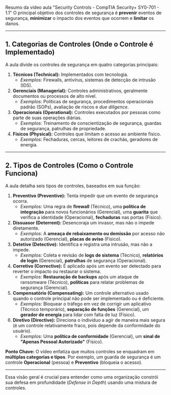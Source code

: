 Resumo da vídeo aula "Security Controls - CompTIA Security+ SY0-701 - 1.1"
O principal objetivo dos controles de segurança é **prevenir** eventos de segurança, **minimizar** o impacto dos eventos que ocorrem e **limitar** os danos.

---

## 1. Categorias de Controles (Onde o Controle é Implementado)

A aula divide os controles de segurança em quatro categorias principais:

1.  **Técnicos (Technical):** Implementados com tecnologia.
    * *Exemplos:* Firewalls, antivírus, sistemas de detecção de intrusão (IDS).
2.  **Gerenciais (Managerial):** Controles administrativos, geralmente documentos ou processos de alto nível.
    * *Exemplos:* Políticas de segurança, procedimentos operacionais padrão (SOPs), avaliação de riscos e *due diligence*.
3.  **Operacionais (Operational):** Controles executados por pessoas como parte de suas operações diárias.
    * *Exemplos:* Treinamento de conscientização de segurança, guardas de segurança, patrulhas de propriedade.
4.  **Físicos (Physical):** Controles que limitam o acesso ao ambiente físico.
    * *Exemplos:* Fechaduras, cercas, leitores de crachás, geradores de energia.

---

## 2. Tipos de Controles (Como o Controle Funciona)

A aula detalha seis tipos de controles, baseados em sua função:

1.  **Preventivo (Preventive):** Tenta impedir que um evento de segurança ocorra.
    * *Exemplos:* Uma regra de **firewall** (Técnico), uma **política de integração** para novos funcionários (Gerencial), uma **guarita** que verifica a identidade (Operacional), **fechaduras** nas portas (Físico).
2.  **Dissuasor (Deterrent):** Desencoraja um invasor, mas não o impede diretamente.
    * *Exemplos:* A **ameaça de rebaixamento ou demissão** por acesso não autorizado (Gerencial), **placas de aviso** (Físico).
3.  **Detetive (Detective):** Identifica e registra uma intrusão, mas não a impede.
    * *Exemplos:* Coleta e revisão de **logs de sistema** (Técnico), **relatórios de login** (Gerencial), **patrulhas** de segurança (Operacional).
4.  **Corretivo (Corrective):** É aplicado após um evento ser detectado para reverter o impacto ou restaurar o sistema.
    * *Exemplos:* **Restauração de backups** após um ataque de ransomware (Técnico), **políticas** para relatar problemas de segurança (Gerencial).
5.  **Compensatório (Compensating):** Um controle alternativo usado quando o controle principal não pode ser implementado ou é deficiente.
    * *Exemplos:* Bloquear o tráfego em vez de corrigir um aplicativo (Técnico temporário), **separação de funções** (Gerencial), um **gerador de energia** para lidar com falta de luz (Físico).
6.  **Diretivo (Directive):** Direciona o indivíduo a agir de maneira mais segura (é um controle relativamente fraco, pois depende da conformidade do usuário).
    * *Exemplos:* Uma **política de conformidade** (Gerencial), um **sinal de "Apenas Pessoal Autorizado"** (Físico).

**Ponto Chave:** O vídeo enfatiza que muitos controles se enquadram em **múltiplas categorias e tipos**. Por exemplo, um guarda de segurança é um controle **Operacional** (pessoa) e **Preventivo** (bloqueia o acesso).

---

Essa visão geral é crucial para entender como uma organização constrói sua defesa em profundidade (*Defense in Depth*) usando uma mistura de controles.